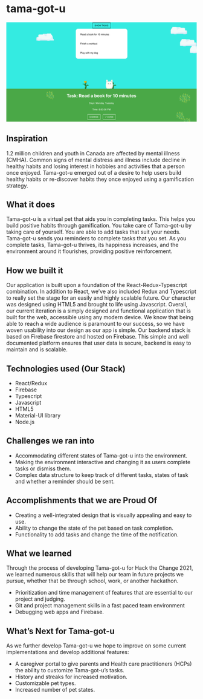 # tama-got-u

![tama](docs/tama-home.png)

## Inspiration

1.2 million children and youth in Canada are affected by mental illness (CMHA). Common signs of mental distress and illness include decline in healthy habits and losing interest in hobbies and activities that a person once enjoyed. Tama-got-u emerged out of a desire to help users build healthy habits or re-discover habits they once enjoyed using a gamification strategy.

## What it does

Tama-got-u is a virtual pet that aids you in completing tasks. This helps you build positive habits through gamification. You take care of Tama-got-u by taking care of yourself. You are able to add tasks that suit your needs. Tama-got-u sends you reminders to complete tasks that you set. As you complete tasks, Tama-got-u thrives, its happiness increases, and the environment around it flourishes, providing positive reinforcement.

## How we built it

Our application is built upon a foundation of the React-Redux-Typescript combination. In addition to React, we’ve also included Redux and Typescript to really set the stage for an easily and highly scalable future. Our character was designed using HTML5 and brought to life using Javascript.
Overall, our current iteration is a simply designed and functional application that is built for the web, accessible using any modern device. We know that being able to reach a wide audience is paramount to our success, so we have woven usability into our design as our app is simple. Our backend stack is based on Firebase firestore and hosted on Firebase. This simple and well documented platform ensures that user data is secure, backend is easy to maintain and is scalable.

## Technologies used (Our Stack)

- React/Redux
- Firebase
- Typescript
- Javascript
- HTML5
- Material-UI library
- Node.js

## Challenges we ran into

- Accommodating different states of Tama-got-u into the environment.
- Making the environment interactive and changing it as users complete tasks or dismiss them.
- Complex data structure to keep track of different tasks, states of task and whether a reminder should be sent.

## Accomplishments that we are Proud Of

- Creating a well-integrated design that is visually appealing and easy to use.
- Ability to change the state of the pet based on task completion.
- Functionality to add tasks and change the time of the notification.

## What we learned

Through the process of developing Tama-got-u for Hack the Change 2021, we learned numerous skills that will help our team in future projects we pursue, whether that be through school, work, or another hackathon.

- Prioritization and time management of features that are essential to our project and judging.
- Git and project management skills in a fast paced team environment
- Debugging web apps and Firebase.

## What’s Next for Tama-got-u

As we further develop Tama-got-u we hope to improve on some current implementations and develop additional features:

- A caregiver portal to give parents and Health care practitioners (HCPs) the ability to customize Tama-got-u’s tasks.
- History and streaks for increased motivation.
- Customizable pet types.
- Increased number of pet states.
